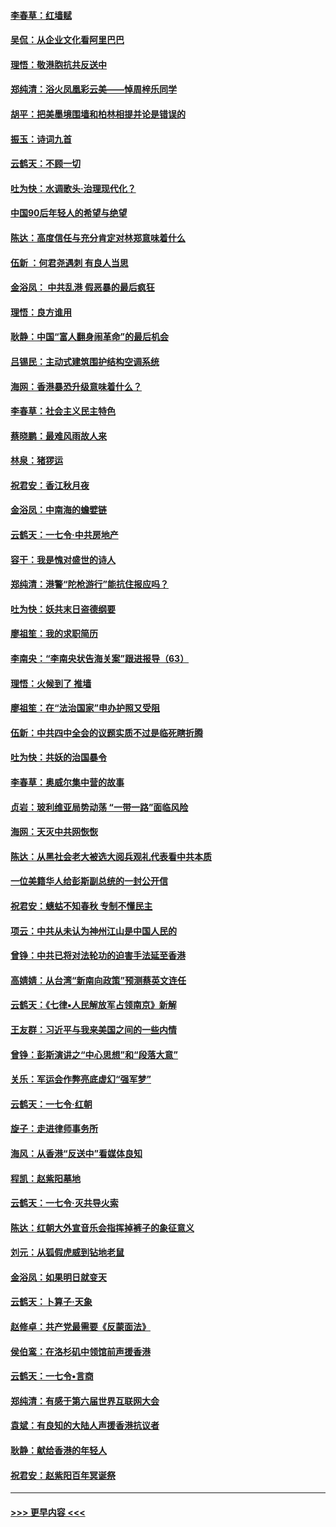 #### [李春草：红墙赋](../pages/nsc993/n11646389.md?t=11111055) 
#### [吴侃：从企业文化看阿里巴巴](../pages/nsc993/n11645476.md?t=11111055) 
#### [理悟：敬港胞抗共反送中](../pages/nsc993/n11645466.md?t=11111055) 
#### [郑纯清：浴火凤凰彩云美——悼周梓乐同学](../pages/nsc993/n11645155.md?t=11111055) 
#### [胡平：把美墨境围墙和柏林相提并论是错误的](../pages/nsc993/n11645134.md?t=11111055) 
#### [振玉：诗词九首](../pages/nsc993/n11644081.md?t=11111055) 
#### [云鹤天：不顾一切](../pages/nsc993/n11643508.md?t=11111055) 
#### [吐为快：水调歌头·治理现代化？](../pages/nsc993/n11643485.md?t=11111055) 
#### [中国90后年轻人的希望与绝望](../pages/nsc993/n11642317.md?t=11111055) 
#### [陈达：高度信任与充分肯定对林郑意味着什么](../pages/nsc993/n11641441.md?t=11111055) 
#### [伍新 ：何君尧遇刺 有良人当思](../pages/nsc993/n11641503.md?t=11111055) 
#### [金浴凤： 中共乱港  假恶暴的最后疯狂](../pages/nsc993/n11641495.md?t=11111055) 
#### [理悟：良方谁用](../pages/nsc993/n11641463.md?t=11111055) 
#### [耿静：中国“富人翻身闹革命”的最后机会](../pages/nsc993/n11640655.md?t=11111055) 
#### [吕锡民：主动式建筑围护结构空调系统](../pages/nsc993/n11640168.md?t=11111055) 
#### [海网：香港暴恐升级意味着什么？](../pages/nsc993/n11635904.md?t=11111055) 
#### [李春草：社会主义民主特色](../pages/nsc993/n11634657.md?t=11111055) 
#### [蔡晓鹏：最难风雨故人来](../pages/nsc993/n11633145.md?t=11111055) 
#### [林泉：猪猡运](../pages/nsc993/n11631469.md?t=11111055) 
#### [祝君安：香江秋月夜](../pages/nsc993/n11631440.md?t=11111055) 
#### [金浴凤：中南海的蟾嬖链](../pages/nsc993/n11631290.md?t=11111055) 
#### [云鹤天：一七令·中共房地产](../pages/nsc993/n11630084.md?t=11111055) 
#### [容干：我是愧对盛世的诗人](../pages/nsc993/n11630059.md?t=11111055) 
#### [郑纯清：港警“陀枪游行”能抗住报应吗？](../pages/nsc993/n11629999.md?t=11111055) 
#### [吐为快：妖共末日盗德纲要](../pages/nsc993/n11628610.md?t=11111055) 
#### [廖祖笙：我的求职简历](../pages/nsc993/n11628492.md?t=11111055) 
#### [李南央：“李南央状告海关案”跟进报导（63）](../pages/nsc993/n11627039.md?t=11111055) 
#### [理悟：火候到了 推墙](../pages/nsc993/n11626917.md?t=11111055) 
#### [廖祖笙：在“法治国家”申办护照又受阻](../pages/nsc993/n11626500.md?t=11111055) 
#### [伍新：中共四中全会的议题实质不过是临死瞎折腾](../pages/nsc993/n11621774.md?t=11111055) 
#### [吐为快：共妖的治国暴令](../pages/nsc993/n11621401.md?t=11111055) 
#### [李春草：奥威尔集中营的故事](../pages/nsc993/n11621373.md?t=11111055) 
#### [贞岩：玻利维亚局势动荡 “一带一路”面临风险](../pages/nsc993/n11619480.md?t=11111055) 
#### [海网：天灭中共网恢恢](../pages/nsc993/n11618261.md?t=11111055) 
#### [陈达：从黑社会老大被选大阅兵观礼代表看中共本质](../pages/nsc993/n11618229.md?t=11111055) 
#### [一位美籍华人给彭斯副总统的一封公开信](../pages/nsc993/n11616906.md?t=11111055) 
#### [祝君安：蟪蛄不知春秋  专制不懂民主](../pages/nsc993/n11616882.md?t=11111055) 
#### [项云：中共从未认为神州江山是中国人民的](../pages/nsc993/n11616763.md?t=11111055) 
#### [曾铮：中共已将对法轮功的迫害手法延至香港](../pages/nsc993/n11616561.md?t=11111055) 
#### [高婧婧：从台湾“新南向政策”预测蔡英文连任](../pages/nsc993/n11616518.md?t=11111055) 
#### [云鹤天：《七律▪人民解放军占领南京》新解](../pages/nsc993/n11616490.md?t=11111055) 
#### [王友群：习近平与我来美国之间的一些内情](../pages/nsc993/n11615052.md?t=11111055) 
#### [曾铮：彭斯演讲之“中心思想”和“段落大意”](../pages/nsc993/n11615020.md?t=11111055) 
#### [关乐：军运会作弊亮底虚幻“强军梦”](../pages/nsc993/n11615008.md?t=11111055) 
#### [云鹤天：一七令‧红朝](../pages/nsc993/n11615000.md?t=11111055) 
#### [旋子：走进律师事务所](../pages/nsc993/n11614894.md?t=11111055) 
#### [海风：从香港“反送中”看媒体良知](../pages/nsc993/n11614480.md?t=11111055) 
#### [程凯：赵紫阳墓地](../pages/nsc993/n11614464.md?t=11111055) 
#### [云鹤天：一七令‧灭共导火索](../pages/nsc993/n11613471.md?t=11111055) 
#### [陈达：红朝大外宣音乐会指挥掉裤子的象征意义](../pages/nsc993/n11613456.md?t=11111055) 
#### [刘元：从狐假虎威到钻地老鼠](../pages/nsc993/n11612832.md?t=11111055) 
#### [金浴凤：如果明日就变天](../pages/nsc993/n11611135.md?t=11111055) 
#### [云鹤天：卜算子‧天象](../pages/nsc993/n11609023.md?t=11111055) 
#### [赵修卓：共产党最需要《反蒙面法》](../pages/nsc993/n11608006.md?t=11111055) 
#### [侯伯鸾：在洛杉矶中领馆前声援香港](../pages/nsc993/n11607802.md?t=11111055) 
#### [云鹤天：一七令•言商](../pages/nsc993/n11606248.md?t=11111055) 
#### [郑纯清：有感于第六届世界互联网大会](../pages/nsc993/n11604718.md?t=11111055) 
#### [袁斌：有良知的大陆人声援香港抗议者](../pages/nsc993/n11603673.md?t=11111055) 
#### [耿静：献给香港的年轻人](../pages/nsc993/n11602462.md?t=11111055) 
#### [祝君安：赵紫阳百年冥诞祭](../pages/nsc993/n11601386.md?t=11111055) 

----
#### [ >>> 更早内容 <<< ](../indexes/nsc993-earlier.md)
